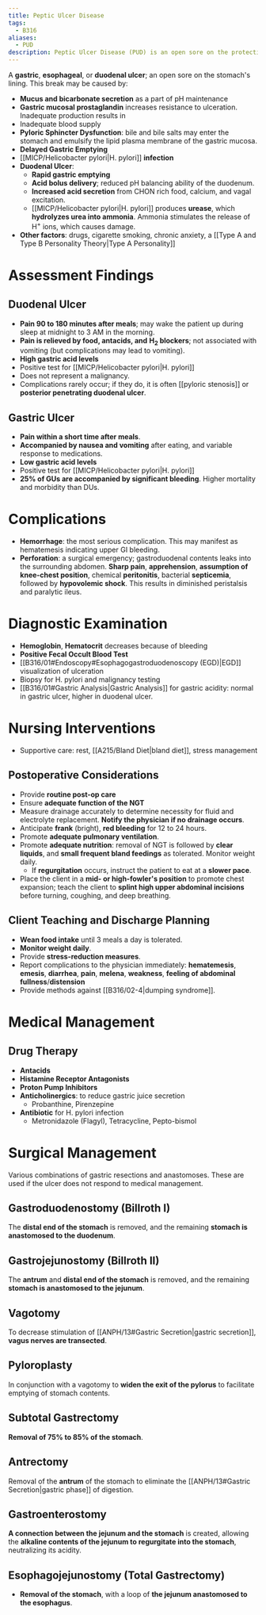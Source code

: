 ```yaml
---
title: Peptic Ulcer Disease
tags:
  - B316
aliases:
  - PUD
description: Peptic Ulcer Disease (PUD) is an open sore on the protective lining of the stomach (gastric ulcer), esophagus (esophageal ulcer), or duodenum (duodenal ulcer).
---
```

A **gastric**, **esophageal**, or **duodenal ulcer**; an open sore on the stomach's lining. This break may be caused by:
- **Mucus and bicarbonate secretion** as a part of pH maintenance
- **Gastric mucosal prostaglandin** increases resistance to ulceration. Inadequate production results in 
- Inadequate blood supply
- **Pyloric Sphincter Dysfunction**: bile and bile salts may enter the stomach and emulsify the lipid plasma membrane of the gastric mucosa.
- **Delayed Gastric Emptying**
- [[MICP/Helicobacter pylori|H. pylori]] **infection**
- **Duodenal Ulcer**:
	- **Rapid gastric emptying**
	- **Acid bolus delivery**; reduced pH balancing ability of the duodenum.
	- **Increased acid secretion** from CHON rich food, calcium, and vagal excitation.
	- [[MICP/Helicobacter pylori|H. pylori]] produces **urease**, which **hydrolyzes urea into ammonia**. Ammonia stimulates the release of H<sup>+</sup> ions, which causes damage.
- **Other factors**: drugs, cigarette smoking, chronic anxiety, a [[Type A and Type B Personality Theory|Type A Personality]] 
# Assessment Findings
## Duodenal Ulcer
- **Pain 90 to 180 minutes after meals**; may wake the patient up during sleep at midnight to 3 AM in the morning.
- **Pain is relieved by food, antacids, and** <strong>H<sub>2</sub> blockers</strong>; not associated with vomiting (but complications may lead to vomiting).
- **High gastric acid levels**
- Positive test for [[MICP/Helicobacter pylori|H. pylori]]
- Does not represent a malignancy.
- Complications rarely occur; if they do, it is often [[pyloric stenosis]] or **posterior penetrating duodenal ulcer**.
## Gastric Ulcer
- **Pain within a short time after meals**.
- **Accompanied by nausea and vomiting** after eating, and variable response to medications.
- **Low gastric acid levels**
- Positive test for [[MICP/Helicobacter pylori|H. pylori]]
- **25% of GUs are accompanied by significant bleeding**. Higher mortality and morbidity than DUs.
# Complications
- **Hemorrhage**: the most serious complication. This may manifest as hematemesis indicating upper GI bleeding.
- **Perforation**: a surgical emergency; gastroduodenal contents leaks into the surrounding abdomen. **Sharp pain**, **apprehension**, **assumption of knee-chest position**, chemical **peritonitis**, bacterial **septicemia**, followed by **hypovolemic shock**. This results in diminished peristalsis and paralytic ileus.
# Diagnostic Examination
- **Hemoglobin**, **Hematocrit** decreases because of bleeding
- **Positive Fecal Occult Blood Test**
- [[B316/01#Endoscopy#Esophagogastroduodenoscopy (EGD)|EGD]] visualization of ulceration
- Biopsy for H. pylori and malignancy testing
- [[B316/01#Gastric Analysis|Gastric Analysis]] for gastric acidity: normal in gastric ulcer, higher in duodenal ulcer.
# Nursing Interventions
- Supportive care: rest, [[A215/Bland Diet|bland diet]], stress management
## Postoperative Considerations
- Provide **routine post-op care**
- Ensure **adequate function of the NGT**
- Measure drainage accurately to determine necessity for fluid and electrolyte replacement. **Notify the physician if no drainage occurs**.
- Anticipate **frank** (bright), **red bleeding** for 12 to 24 hours.
- Promote **adequate pulmonary ventilation**.
- Promote **adequate nutrition**: removal of NGT is followed by **clear liquids**, and **small frequent bland feedings** as tolerated. Monitor weight daily.
	- If **regurgitation** occurs, instruct the patient to eat at a **slower pace**.
- Place the client in a **mid- or high-fowler's position** to promote chest expansion; teach the client to **splint high upper abdominal incisions** before turning, coughing, and deep breathing.
## Client Teaching and Discharge Planning
- **Wean food intake** until 3 meals a day is tolerated.
- **Monitor weight daily**.
- Provide **stress-reduction measures**.
- Report complications to the physician immediately: **hematemesis**, **emesis**, **diarrhea**, **pain**, **melena**, **weakness**, **feeling of abdominal fullness**/**distension**
- Provide methods against [[B316/02-4|dumping syndrome]].
# Medical Management
## Drug Therapy
- **Antacids**
- **Histamine Receptor Antagonists**
- **Proton Pump Inhibitors**
- **Anticholinergics**: to reduce gastric juice secretion
	- Probanthine, Pirenzepine
- **Antibiotic** for H. pylori infection
	- Metronidazole (Flagyl), Tetracycline, Pepto-bismol
# Surgical Management
Various combinations of gastric resections and anastomoses. These are used if the ulcer does not respond to medical management.
## Gastroduodenostomy (Billroth I)
The **distal end of the stomach** is removed, and the remaining **stomach is anastomosed to the duodenum**.
## Gastrojejunostomy (Billroth II)
The **antrum** and **distal end of the stomach** is removed, and the remaining **stomach is anastomosed to the jejunum**.
## Vagotomy
To decrease stimulation of [[ANPH/13#Gastric Secretion|gastric secretion]], **vagus nerves are transected**.
## Pyloroplasty
In conjunction with a vagotomy to **widen the exit of the pylorus** to facilitate emptying of stomach contents.
## Subtotal Gastrectomy
**Removal of 75% to 85% of the stomach**.
## Antrectomy
Removal of the **antrum** of the stomach to eliminate the [[ANPH/13#Gastric Secretion|gastric phase]] of digestion.
## Gastroenterostomy
**A connection between the jejunum and the stomach** is created, allowing the **alkaline contents of the jejunum to regurgitate into the stomach**, neutralizing its acidity.
## Esophagojejunostomy (Total Gastrectomy)
- **Removal of the stomach**, with a loop of **the jejunum anastomosed to the esophagus**.